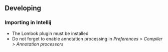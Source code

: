 ## Developing

### Importing in Intellij

* The Lombok plugin must be installed
* Do not forget to enable annotation processing in _Preferences > Compiler > Annotation processors_
